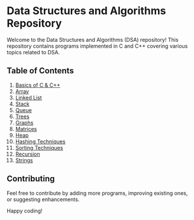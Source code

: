 # Data Structures and Algorithms Repository

Welcome to the Data Structures and Algorithms (DSA) repository! This repository contains programs implemented in C and C++ covering various topics related to DSA.

## Table of Contents

1. [Basics of C & C++](#basics-of-c--c)
2. [Array](#array)
3. [Linked List](#linked-list)
4. [Stack](#stack)
5. [Queue](#queue)
6. [Trees](#trees)
7. [Graphs](#graphs)
8. [Matrices](#matrices)
9. [Heap](#heap)
10. [Hashing Techniques](#hashing-techniques)
11. [Sorting Techniques](#sorting-techniques)
12. [Recursion](#recursion)
13. [Strings](#strings)

## Contributing

Feel free to contribute by adding more programs, improving existing ones, or suggesting enhancements. 

Happy coding!
